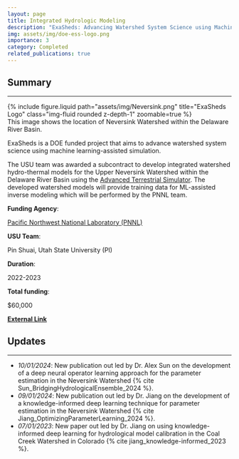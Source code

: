 ```yaml
---
layout: page
title: Integrated Hydrologic Modeling
description: "ExaSheds: Advancing Watershed System Science using Machine Learning-Assisted Simulation"
img: assets/img/doe-ess-logo.png
importance: 3
category: Completed
related_publications: true
---
```


## Summary
---
<div class="row">
    <div class="col-sm mt-3 mt-md-0">
        {% include figure.liquid path="assets/img/Neversink.png" title="ExaSheds Logo" class="img-fluid rounded z-depth-1" zoomable=true %}
    </div>
</div>
<div class="caption">
    This image shows the location of Neversink Watershed within the Delaware River Basin.
</div>

ExaSheds is a DOE funded project that aims to advance watershed system science using machine learning-assisted simulation. 

The USU team was awarded a subcontract to develop integrated watershed hydro-thermal models for the Upper Neversink Watershed within the Delaware River Basin using the <a href="https://amanzi.github.io/ats/"> Advanced Terrestrial Simulator</a>. The developed watershed models will provide training data for ML-assisted inverse modeling which will be performed by the PNNL team. 

**Funding Agency**: 

<a href="https://www.pnnl.gov/"> Pacific Northwest National Laboratory (PNNL)</a>

**USU Team**: 

Pin Shuai, Utah State University (PI)

**Duration**: 

2022-2023

**Total funding**: 

$60,000

<a href="https://exasheds.org/about/"> <b>External Link</b></a>

## Updates
---

- *10/01/2024*: New publication out led by Dr. Alex Sun on the development of a deep neural operator learning approach for the parameter estimation in the Neversink Watershed {% cite Sun_BridgingHydrologicalEnsemble_2024 %}.
- *09/01/2024*: New publication out led by Dr. Jiang on the development of a knowledge-informed deep learning technique for parameter estimation in the Neversink Watershed {% cite Jiang_OptimizingParameterLearning_2024 %}.
- *07/01/2023*: New paper out led by Dr. Jiang on using knowledge-informed deep learning for hydrological model calibration in the Coal Creek Watershed in Colorado {% cite jiang_knowledge-informed_2023 %}.